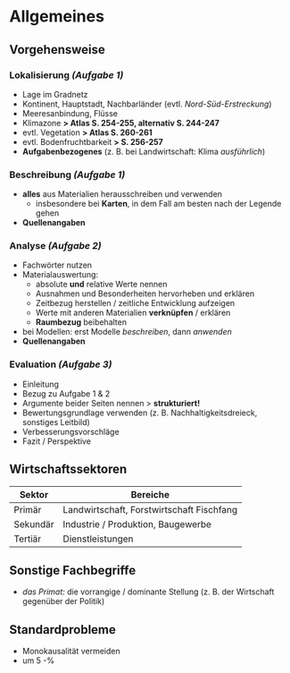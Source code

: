 # Allgemeines

## Vorgehensweise

### Lokalisierung *(Aufgabe 1)*
- Lage im Gradnetz
- Kontinent, Hauptstadt, Nachbarländer (evtl. *Nord-Süd-Erstreckung*)
- Meeresanbindung, Flüsse
- Klimazone **> Atlas S. 254-255, alternativ S. 244-247**
- evtl. Vegetation **> Atlas S. 260-261**
- evtl. Bodenfruchtbarkeit **> S. 256-257**
- **Aufgabenbezogenes** (z. B. bei Landwirtschaft: Klima *ausführlich*)

### Beschreibung *(Aufgabe 1)*
- **alles** aus Materialien herausschreiben und verwenden
	- insbesondere bei **Karten**, in dem Fall am besten nach der Legende gehen
- **Quellenangaben**

### Analyse *(Aufgabe 2)*
- Fachwörter nutzen
- Materialauswertung:
	- absolute **und** relative Werte nennen
	- Ausnahmen und Besonderheiten hervorheben und erklären
	- Zeitbezug herstellen / zeitliche Entwicklung aufzeigen
	- Werte mit anderen Materialien **verknüpfen** / erklären
	- **Raumbezug** beibehalten
- bei Modellen: erst Modelle *beschreiben*, dann *anwenden*
- **Quellenangaben**

### Evaluation *(Aufgabe 3)*
- Einleitung
- Bezug zu Aufgabe 1 & 2
- Argumente beider Seiten nennen > **strukturiert!**
- Bewertungsgrundlage verwenden (z. B. Nachhaltigkeitsdreieck, sonstiges Leitbild)
- Verbesserungsvorschläge
- Fazit / Perspektive

## Wirtschaftssektoren

Sektor | Bereiche
--- | ---
Primär | Landwirtschaft, Forstwirtschaft Fischfang
Sekundär | Industrie / Produktion, Baugewerbe
Tertiär | Dienstleistungen

## Sonstige Fachbegriffe

- *das Primat:* die vorrangige / dominante Stellung (z. B. der Wirtschaft gegenüber der Politik)

## Standardprobleme

- Monokausalität vermeiden
- um 5
-%
<!--stackedit_data:
eyJoaXN0b3J5IjpbLTMzMDYwNzA2Myw3MjczOTExMDEsLTE3OT
MwODgxMjMsLTg5MjM0MzYyNCwtNjk2Nzk2MzkzLC0xNjkxMzIx
MTMwLC0yODUyOTQzMTEsLTgyNDMwNjI0MV19
-->